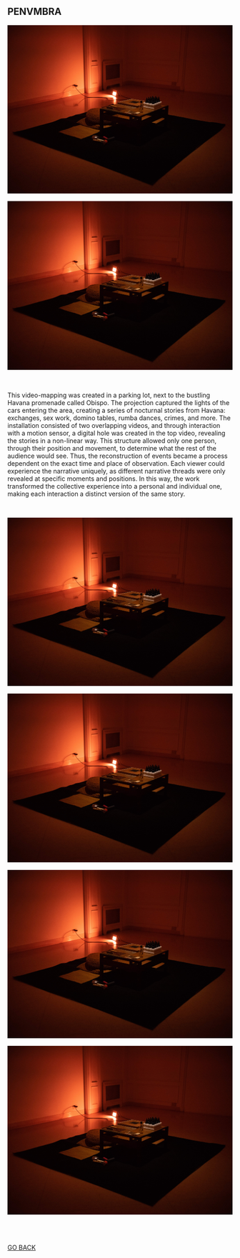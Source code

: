 ## PENVMBRA

[![Everything Is AWESOME](ASSETS/AUTOMATONINSTALL.jpg)](https://vimeo.com/1037265398)

![AUTOMATON](ASSETS/AUTOMATONINSTALL.jpg)


<br>

This video-mapping was created in a parking lot, next to the bustling Havana promenade called Obispo. The projection captured the lights of the cars entering the area, creating a series of nocturnal stories from Havana: exchanges, sex work, domino tables, rumba dances, crimes, and more. The installation consisted of two overlapping videos, and through interaction with a motion sensor, a digital hole was created in the top video, revealing the stories in a non-linear way. This structure allowed only one person, through their position and movement, to determine what the rest of the audience would see. Thus, the reconstruction of events became a process dependent on the exact time and place of observation. Each viewer could experience the narrative uniquely, as different narrative threads were only revealed at specific moments and positions. In this way, the work transformed the collective experience into a personal and individual one, making each interaction a distinct version of the same story.

<br>

[![Everything Is AWESOME](ASSETS/AUTOMATONINSTALL.jpg)](https://vimeo.com/1037265398)

[![Everything Is AWESOME](ASSETS/AUTOMATONINSTALL.jpg)](https://vimeo.com/1037265398)

[![Everything Is AWESOME](ASSETS/AUTOMATONINSTALL.jpg)](https://vimeo.com/1037265398)

[![Everything Is AWESOME](ASSETS/AUTOMATONINSTALL.jpg)](https://vimeo.com/1037265398)

<br>
<br>


[GO BACK](https://aaronrmoreno.github.io/PHOTON)

